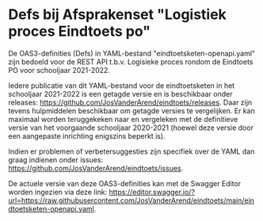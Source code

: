 # Defs bij Afsprakenset "Logistiek proces Eindtoets po"
De OAS3-definities (Defs) in YAML-bestand "eindtoetsketen-openapi.yaml" zijn bedoeld voor de REST API t.b.v. Logisieke proces rondom de Eindtoets PO voor schooljaar 2021-2022. 

Iedere publicatie van dit YAML-bestand voor de eindtoetsketen in het schooljaar 2021-2022 is een getagde versie en is beschikbaar onder releases: https://github.com/JosVanderArend/eindtoets/releases. Daar zijn tevens hulpmiddelen beschikbaar om getagde versies te vergelijken. 
Er kan maximaal worden teruggekeken naar en vergeleken met de definitieve versie van het voorgaande schooljaar 2020-2021 (hoewel deze versie door een aangepaste inrichting enigszins beperkt is).

Indien er problemen of verbetersuggesties zijn specifiek over de YAML dan graag indienen onder issues: https://github.com/JosVanderArend/eindtoets/issues.


De actuele versie van deze OAS3-definities kan met de Swagger Editor worden ingezien via deze link: https://editor.swagger.io/?url=https://raw.githubusercontent.com/JosVanderArend/eindtoets/main/eindtoetsketen-openapi.yaml. 
 

